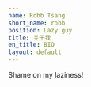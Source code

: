 ```yaml
---
name: Robb Tsang
short_name: robb
position: Lazy guy
title: 关于我
en_title: BIO
layout: default
---
```

Shame on my laziness!
